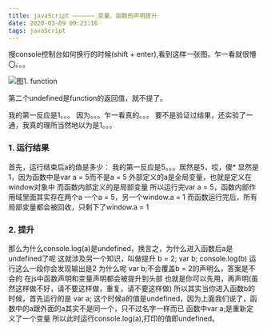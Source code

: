 ```yaml
---
title: javaScript —————— 变量、函数的声明提升
date: 2020-03-09 09:23:16
tags: javaScript
---
```

搜console控制台如何换行的时候(shift + enter),看到这样一张图，乍一看就很懵〇。。。
<!--more-->
![图1. function](function.png)

第二个undefined是function的返回值，就不提了。

我的第一反应是1。。。
因为。。。乍一看真的。。。
要不是验证过结果，还实验了一通，我真的理所当然地以为是1。。。

### 1. 运行结果
首先，运行结束后a的值是多少：
我的第一反应是5。。。居然是5，哎，傻*
显然是1，因为函数中是var a = 5而不是a = 5
外部定义的a是全局变量，也就是定义在window对象中
而函数内部定义的是局部变量
所以运行完var a = 5，函数内部作用域里面其实存在两个a
一个a = 5，另一个window.a = 1
而函数运行完后，所有局部变量都会被回收，只剩下了window.a = 1

### 2. 提升
那么为什么console.log(a)是undefined，换言之，为什么进入函数后a是undefined了呢
这就涉及另一个知识，叫做提升
b = 2;
var b;
console.log(b)
运行这么一段你会发现输出是2
为什么呢
var b;不会覆盖b = 2的声明么，答案是不会的
在js中函数声明和变量声明都会被提升到头部
也就是你可以先用，再声明(虽然这样做不好，请不要这样做，重复，请不要这样做)
所以其实当你进入函数b的时候，首先运行的是
var a;
这个时候a的值是undefined，因为上面我们说了，函数中的a跟外面的a其实不是同一个，只不过名字一样而已
函数中var a;是重新定义了一个变量
所以此时运行console.log(a),打印的值即undefined。




